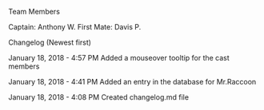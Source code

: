 Team Members

Captain: Anthony W.
First Mate: Davis P.




Changelog
(Newest first)

January 18, 2018 - 4:57 PM
Added a mouseover tooltip for the cast members

January 18, 2018 - 4:41 PM
Added an entry in the database for Mr.Raccoon

January 18, 2018 - 4:08 PM
Created changelog.md file
